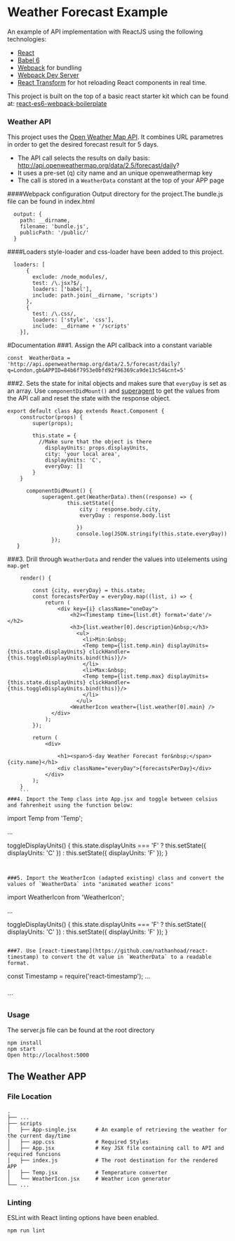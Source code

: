 # Weather Forecast Example

An example of API implementation with ReactJS using the following technologies:
* [React](https://github.com/facebook/react)
* [Babel 6](http://babeljs.io)
* [Webpack](http://webpack.github.io) for bundling
* [Webpack Dev Server](http://webpack.github.io/docs/webpack-dev-server.html)
* [React Transform](https://github.com/gaearon/react-transform-hmr) for hot reloading React components in real time.

This project is built on the top of a basic react starter kit which can be found at: [react-es6-webpack-boilerplate](https://github.com/vasanthk/react-es6-webpack-boilerplate)

### Weather API
This project uses the [Open Weather Map API](http://openweathermap.org/). It combines URL parametres in order to get the desired forecast result for 5 days. 

* The API call selects the results on daily basis: http://api.openweathermap.org/data/2.5/forecast/daily?
* It uses a pre-set (q) city name and an unique openweathermap key
* The call is stored in a `WeatherData` constant at the top of your APP page

####Webpack configuration
Output directory for the project.The bundle.js file can be found in index.html
```
  output: {
    path: __dirname,
    filename: 'bundle.js',
    publicPath: '/public/'
  }
```
####Loaders
style-loader and css-loader have been added to this project.
```
  loaders: [
      {
        exclude: /node_modules/,
        test: /\.jsx?$/,
        loaders: ['babel'],
        include: path.join(__dirname, 'scripts')
      },
      {
        test: /\.css/,
        loaders: ['style', 'css'],
        include: __dirname + '/scripts'
    }],
```

#Documentation
###1. Assign the API callback into a constant variable
```
const  WeatherData = 'http://api.openweathermap.org/data/2.5/forecast/daily?q=London,gb&APPID=84b6f7953e0bfd92f96369ca9de13c54&cnt=5'
```
###2. Sets the state for inital objects and makes sure that `everyDay` is set as an array. Use `componentDidMount()` and [superagent](https://visionmedia.github.io/superagent/) to get the values from the API call and reset the state with the response object. 
```
export default class App extends React.Component {
    constructor(props) {
        super(props);

        this.state = {
          //Make sure that the object is there
            displayUnits: props.displayUnits,
            city: 'your local area',
            displayUnits: 'C',
            everyDay: []
        }
    }
    
      componentDidMount() {
           superagent.get(WeatherData).then((response) => {
                   this.setState({
                       city : response.body.city,
                       everyDay : response.body.list

                      })
                      console.log(JSON.stringify(this.state.everyDay))
              });
   }
```

###3. Drill through `WeatherData` and render the values into `UI`elements using `map.get`
```
    render() {

        const {city, everyDay} = this.state;
        const forecastsPerDay = everyDay.map((list, i) => {
            return (
                <div key={i} className="oneDay">
                    <h2><Timestamp time={list.dt} format='date'/> </h2>
                    <h3>{list.weather[0].description}&nbsp;</h3>
                      <ul>
                        <li>Min:&nbsp;
                        <Temp temp={list.temp.min} displayUnits={this.state.displayUnits} clickHandler={this.toggleDisplayUnits.bind(this)}/>
                        </li>
                        <li>Max:&nbsp;
                        <Temp temp={list.temp.max} displayUnits={this.state.displayUnits} clickHandler={this.toggleDisplayUnits.bind(this)}/>
                        </li>
                      </ul>
                    <WeatherIcon weather={list.weather[0].main} />
              </div>
            );
        });

        return (
            <div>

                <h1><span>5-day Weather Forecast for&nbsp;</span> {city.name}</h1>
                <div className="everyDay">{forecastsPerDay}</div>
            </div>
        );
    }
    ```
###4. Import the Temp class into App.jsx and toggle between celsius and fahrenheit using the function below:
```
import Temp from 'Temp';

...

toggleDisplayUnits() {
    this.state.displayUnits === 'F' ? this.setState({
      displayUnits: 'C'
    }) : this.setState({
      displayUnits: 'F'
    });
  }
  ```
  
  
###5. Import the WeatherIcon (adapted existing) class and convert the values of `WeatherData` into "animated weather icons"
```
import WeatherIcon from 'WeatherIcon';

...

toggleDisplayUnits() {
    this.state.displayUnits === 'F' ? this.setState({
      displayUnits: 'C'
    }) : this.setState({
      displayUnits: 'F'
    });
  }
  ```
  
###7. Use [react-timestamp](https://github.com/nathanhoad/react-timestamp) to convert the dt value in `WeatherData` to a readable format.
```
const Timestamp = require('react-timestamp');
...
 <h2><Timestamp time={list.dt} format='date'/> </h2>
```

### Usage
The server.js file can be found at the root directory
```
npm install
npm start
Open http://localhost:5000
```

## The Weather APP
### File Location

    .
    ├── ...
    ├── scripts                 
    │   ├── App-single.jsx      # An example of retrieving the weather for the current day/time
    │   ├── app.css             # Required Styles
    │   ├── App.jsx             # Key JSX file containing call to API and required funcions
    │   ├── index.js            # The root destination for the rendered APP
    │   ├── Temp.jsx            # Temperature converter   
    │   └── WeatherIcon.jsx     # Weather icon generator
    └── ...

### Linting

ESLint with React linting options have been enabled.

```
npm run lint
```




